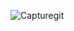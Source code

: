 ![Capturegit](https://user-images.githubusercontent.com/28829172/189819329-770dea09-ed35-4b89-bc03-4a96cfeb2ea5.PNG)

